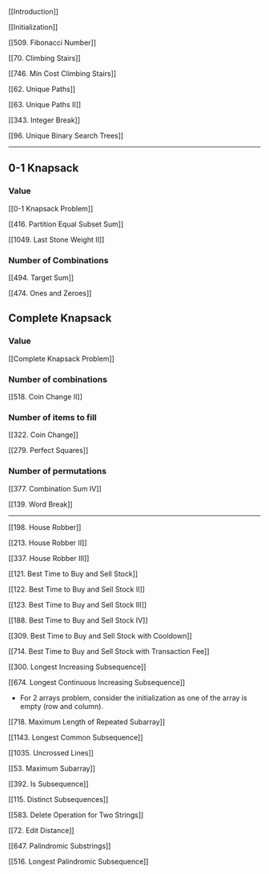[[Introduction]]

[[Initialization]]

  

[[509. Fibonacci Number]]

[[70. Climbing Stairs]]

[[746. Min Cost Climbing Stairs]]

  

[[62. Unique Paths]]

[[63. Unique Paths II]]

  

[[343. Integer Break]]

  

[[96. Unique Binary Search Trees]]

  

---

## 0-1 Knapsack

### Value

[[0-1 Knapsack Problem]]

[[416. Partition Equal Subset Sum]]

[[1049. Last Stone Weight II]]

### Number of Combinations

[[494. Target Sum]]

[[474. Ones and Zeroes]]

## Complete Knapsack

### Value

[[Complete Knapsack Problem]]

### Number of combinations

[[518. Coin Change II]]

### Number of items to fill

[[322. Coin Change]]

[[279. Perfect Squares]]

### Number of permutations

[[377. Combination Sum IV]]

[[139. Word Break]]


---

  

[[198. House Robber]]

[[213. House Robber II]]

[[337. House Robber III]]

  

[[121. Best Time to Buy and Sell Stock]]

[[122. Best Time to Buy and Sell Stock II]]

[[123. Best Time to Buy and Sell Stock III]]

[[188. Best Time to Buy and Sell Stock IV]]

[[309. Best Time to Buy and Sell Stock with Cooldown]]

[[714. Best Time to Buy and Sell Stock with Transaction Fee]]

  

[[300. Longest Increasing Subsequence]]

[[674. Longest Continuous Increasing Subsequence]]

  

- For 2 arrays problem, consider the initialization as one of the array is empty (row and column).

[[718. Maximum Length of Repeated Subarray]]

[[1143. Longest Common Subsequence]]

[[1035. Uncrossed Lines]]

[[53. Maximum Subarray]]

[[392. Is Subsequence]]

[[115. Distinct Subsequences]]

[[583. Delete Operation for Two Strings]]

[[72. Edit Distance]]

  

[[647. Palindromic Substrings]]

[[516. Longest Palindromic Subsequence]]